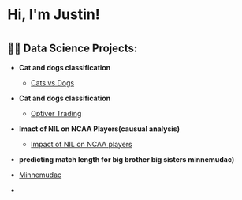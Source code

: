 <h1>Hi, I'm Justin! <h1>

<h2>👨‍💻 Data Science Projects:</h2>

- <b>Cat and dogs classification </b>
  - [Cats vs Dogs](https://github.com/blacckbeard4/CatsnDogs/tree/main)

- <b>Cat and dogs classification </b>
  - [Optiver Trading](https://github.com/blacckbeard4/Optiver_Trading-/tree/main)

- <b>Imact of NIL on NCAA Players(causual analysis) </b>
  - [Impact of NIL on NCAA players](https://github.com/blacckbeard4/NcaaDid)


 - <b>predicting match length for big brother big sisters minnemudac) </b>
  - [Minnemudac](https://github.com/blacckbeard4/minnemudac)
- 




